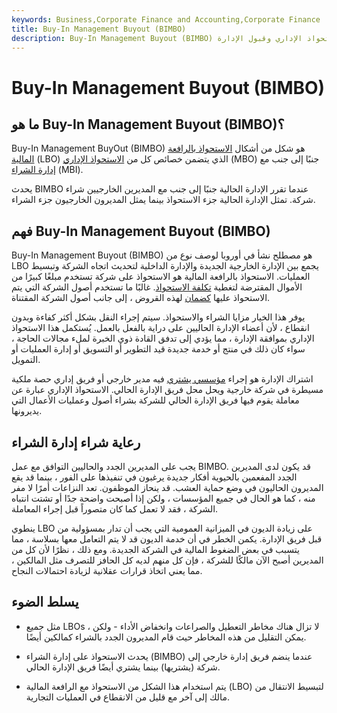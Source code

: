 ```yaml
---
keywords: Business,Corporate Finance and Accounting,Corporate Finance
title: Buy-In Management Buyout (BIMBO)
description: Buy-In Management Buyout (BIMBO) هو شكل من أشكال الاستحواذ بالرافعة المالية الذي يتضمن خصائص كل من الاستحواذ الإداري وقبول الإدارة.
---
```


# Buy-In Management Buyout (BIMBO)
## ما هو Buy-In Management Buyout (BIMBO)؟

Buy-In Management BuyOut (BIMBO) هو شكل من أشكال [الاستحواذ بالرافعة المالية](/leveragedbuyout) (LBO) الذي يتضمن خصائص كل من [الاستحواذ الإداري](/mbo) (MBO) جنبًا إلى جنب مع [إدارة الشراء](/mbi) (MBI).

يحدث BIMBO عندما تقرر الإدارة الحالية جنبًا إلى جنب مع المديرين الخارجيين شراء شركة. تمثل الإدارة الحالية جزء الاستحواذ بينما يمثل المديرون الخارجيون جزء الشراء.

## فهم Buy-In Management Buyout (BIMBO)

Buy-In Management Buyout (BIMBO) هو مصطلح نشأ في أوروبا لوصف نوع من LBO يجمع بين الإدارة الخارجية الجديدة والإدارة الداخلية لتحديث اتجاه الشركة وتبسيط العمليات. الاستحواذ بالرافعة المالية هو الاستحواذ على شركة تستخدم مبلغًا كبيرًا من الأموال المقترضة لتغطية [تكلفة الاستحواذ](/costofacquisition). غالبًا ما تستخدم أصول الشركة التي يتم الاستحواذ عليها [كضمان](/collateral) لهذه القروض ، إلى جانب أصول الشركة المقتناة.

يوفر هذا الخيار مزايا الشراء والاستحواذ. سيتم إجراء النقل بشكل أكثر كفاءة وبدون انقطاع ، لأن أعضاء الإدارة الحاليين على دراية بالفعل بالعمل. يُستكمل هذا الاستحواذ الإداري بموافقة الإدارة ، مما يؤدي إلى تدفق القادة ذوي الخبرة لملء مجالات الحاجة ، سواء كان ذلك في منتج أو خدمة جديدة قيد التطوير أو التسويق أو إدارة العمليات أو التمويل.

اشتراك الإدارة هو إجراء [مؤسسي يشتري](/corporateaction) فيه مدير خارجي أو فريق إداري حصة ملكية مسيطرة في شركة خارجية ويحل محل فريق الإدارة الحالي. الاستحواذ الإداري عبارة عن معاملة يقوم فيها فريق الإدارة الحالي للشركة بشراء أصول وعمليات الأعمال التي يديرونها.

## رعاية شراء إدارة الشراء

يجب على المديرين الجدد والحاليين التوافق مع عمل BIMBO. قد يكون لدى المديرين الجدد المفعمين بالحيوية أفكار جديدة يرغبون في تنفيذها على الفور ، بينما قد يقع المديرون الحاليون في وضع حماية العشب. قد ينحاز الموظفون. تعد النزاعات أمرًا لا مفر منه ، كما هو الحال في جميع المؤسسات ، ولكن إذا أصبحت واضحة جدًا أو تشتت انتباه الشركة ، فقد لا تعمل كما كان متصوراً قبل إجراء المعاملة.

ينطوي LBO على زيادة الديون في الميزانية العمومية التي يجب أن تدار بمسؤولية من قبل فريق الإدارة. يكمن الخطر في أن خدمة الديون قد لا يتم التعامل معها بسلاسة ، مما يتسبب في بعض الضغوط المالية في الشركة الجديدة. ومع ذلك ، نظرًا لأن كل من المديرين أصبح الآن مالكًا للشركة ، فإن كل منهم لديه كل الحافز للتصرف مثل المالكين ، مما يعني اتخاذ قرارات عقلانية لزيادة احتمالات النجاح.

## يسلط الضوء

- مثل جميع LBOs ، لا تزال هناك مخاطر التعطيل والصراعات وانخفاض الأداء - ولكن يمكن التقليل من هذه المخاطر حيث قام المديرون الجدد بالشراء كمالكين أيضًا.

- يحدث الاستحواذ على إدارة الشراء (BIMBO) عندما ينضم فريق إدارة خارجي إلى شركة (يشتريها) بينما يشتري أيضًا فريق الإدارة الحالي.

- يتم استخدام هذا الشكل من الاستحواذ مع الرافعة المالية (LBO) لتبسيط الانتقال من مالك إلى آخر مع قليل من الانقطاع في العمليات التجارية.

